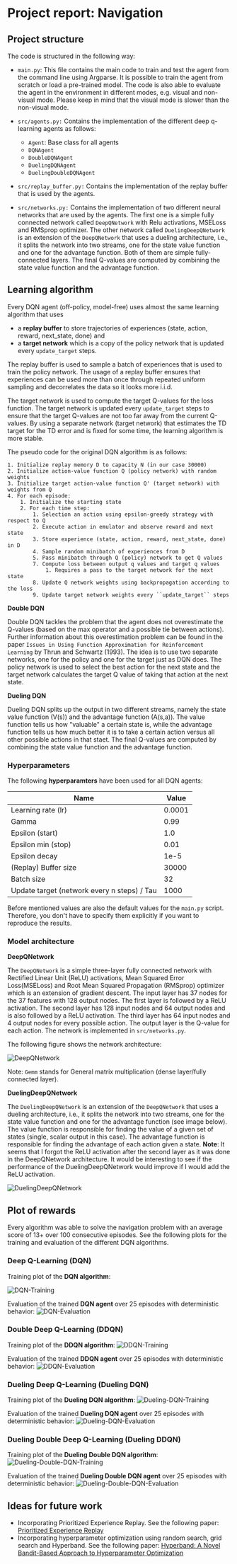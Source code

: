 # Project report:  Navigation

## Project structure

The code is structured in the following way:

- ``main.py``: This file contains the main code to train and test the agent from the command line using Argparse. It is possible to train the agent from scratch or load a pre-trained model. The code is also able to evaluate the agent in the environment in different modes, e.g. visual and non-visual mode. Please keep in mind that the visual mode is slower than the non-visual mode.
- ``src/agents.py:`` Contains the implementation of the different deep q-learning agents as follows:
    - ``Agent``: Base class for all agents
    - ``DQNAgent``
    - ``DoubleDQNAgent``
    - ``DuelingDQNAgent``
    - ``DuelingDoubleDQNAgent`` 

- ``src/replay_buffer.py:`` Contains the implementation of the replay buffer that is used by the agents.

- ``src/networks.py:`` Contains the implementation of two different neural networks that are used by the agents. The first one is a simple fully connected network called ``DeepQNetwork`` with Relu activations, MSELoss and RMSprop optimizer. The other network called ``DuelingDeepQNetwork`` is an extension of the ``DeepQNetwork`` that uses a dueling architecture, i.e., it splits the network into two streams, one for the state value function and one for the advantage function. Both of them are simple fully-connected layers. The final Q-values are computed by combining the state value function and the advantage function.

## Learning algorithm

Every DQN agent (off-policy, model-free) uses almost the same learning algorithm that uses

- a **replay buffer** to store trajectories of experiences (state, action, reward, next_state, done) and
- a **target network** which is a copy of the policy network that is updated every ``update_target`` steps.

The replay buffer is used to sample a batch of experiences that is used to train the policy network. The usage of a replay buffer ensures that experiences can be used more than once through repeated uniform sampling and decorrelates the data so it looks more i.i.d. 

The target network is used to compute the target Q-values for the loss function. The target network is updated every ``update_target`` steps to ensure that the target Q-values are not too far away from the current Q-values. By using a separate network (target network) that estimates the TD target for the TD error and is fixed for some time, the learning algorithm is more stable.



The pseudo code for the original DQN algorithm is as follows:
```
1. Initialize replay memory D to capacity N (in our case 30000)
2. Initialize action-value function Q (policy network) with random weights
3. Initialize target action-value function Q' (target network) with weights from Q
4. For each episode:
    1. Initialize the starting state
    2. For each time step:
        1. Selection an action using epsilon-greedy strategy with respect to Q
        2. Execute action in emulator and observe reward and next state
        3. Store experience (state, action, reward, next_state, done) in D
        4. Sample random minibatch of experiences from D
        5. Pass minibatch through Q (policy) network to get Q values
        7. Compute loss between output q values and target q values
            1. Requires a pass to the target network for the next state
        8. Update Q network weights using backpropagation according to the loss
        9. Update target network weights every ``update_target`` steps
```

**Double DQN**


Double DQN tackles the problem that the agent does not overestimate the Q-values (based on the max operator and a possible tie between actions). Further information about this overestimation problem can be found in the paper ``Issues in Using Function Approximation for Reinforcement Learning`` by Thrun and Schwartz (1993). The idea is to use two separate networks, one for the policy and one for the target just as DQN does. The policy network is used to select the best action for the next state and the target network calculates the target Q value of taking that action at the next state. 

**Dueling DQN**

Dueling DQN splits up the output in two different streams, namely the state value function (V(s)) and the advantage function (A(s,a)). The value function tells us how "valuable" a certain state is, while the advantage function tells us how much better it is to take a certain action versus all other possible actions in that staet. The final Q-values are computed by combining the state value function and the advantage function. 


### Hyperparameters

The following **hyperparamters** have been used for all DQN agents:

| Name   | Value  |
|---|---|
|Learning rate (lr)   | 0.0001  |
| Gamma  | 0.99  |
|Epsilon (start)   | 1.0  |
|Epsilon min (stop)   | 0.01 |
|Epsilon decay  | 1e-5 |
|(Replay) Buffer size  | 30000 |
|Batch size  | 32 |
|Update target (network every n steps) / Tau  | 1000 |

Before mentioned values are also the default values for the ``main.py`` script. Therefore, you don't have to specify them explicitly if you want to reproduce the results.

### Model architecture

**DeepQNetwork**

The ``DeepQNetwork`` is a simple three-layer fully connected network with Rectified Linear Unit (ReLU) activations, Mean Squared Error Loss(MSELoss) and Root Mean Squared Propagation (RMSprop) optimizer which is an extension of gradient descent. The input layer has 37 nodes for the 37 features with 128 output nodes. The first layer is followed by a ReLU activation. The second layer has 128 input nodes and 64 output nodes and is also followed by a ReLU activation. The third layer has 64 input nodes and 4 output nodes for every possible action. The output layer is the Q-value for each action. The network is implemented in ``src/networks.py``.

The following figure shows the network architecture:

![DeepQNetwork](/img/DeepQNetwork.onnx.png)

Note: ``Gemm`` stands for General matrix multiplication (dense layer/fully connected layer).

**DuelingDeepQNetwork**

The ``DuelingDeepQNetwork`` is an extension of the ``DeepQNetwork`` that uses a dueling architecture, i.e., it splits the network into two streams, one for the state value function and one for the advantage function (see image below). The value function is responsible for finding the value of a given set of states (single, scalar output in this case). The advantage function is responsible for finding the advantage of each action given a state. **Note**: It seems that I forgot the ReLU activation after the second layer as it was done in the DeepQNetwork architecture. It would be interesting to see if the performance of the DuelingDeepQNetwork would improve if I would add the ReLU activation.

![DuelingDeepQNetwork](/img/DuelingDeepQNetwork.onnx.png)



## Plot of rewards

Every algorithm was able to solve the navigation problem with an average score of 13+ over 100 consecutive episodes. See the following plots for the training and evaluation of the different DQN algorithms.

### Deep Q-Learning (DQN)

Training plot of the **DQN algorithm**: 

![DQN-Training](plots/Navigation_project_DQNAgent_train.png)


Evaluation of the trained **DQN agent** over 25 episodes with deterministic behavior:
![DQN-Evaluation](plots/Navigation_project_DQNAgent_eval.png)

### Double Deep Q-Learning (DDQN)

Training plot of the **DDQN algorithm**: 
![DDQN-Training](plots/Navigation_project_DDQNAgent_train.png)

Evaluation of the trained **DDQN agent** over 25 episodes with deterministic behavior:
![DDQN-Evaluation](plots/Navigation_project_DDQNAgent_eval.png)


### Dueling Deep Q-Learning (Dueling DQN)

Training plot of the **Dueling DQN algorithm**: 
![Dueling-DQN-Training](plots/Navigation_project_DuelingDQNAgent_train.png)

Evaluation of the trained **Dueling DQN agent** over 25 episodes with deterministic behavior:
![Dueling-DQN-Evaluation](plots/Navigation_project_DuelingDQNAgent_eval.png)


### Dueling Double Deep Q-Learning (Dueling DDQN)

Training plot of the **Dueling Double DQN algorithm**: 
![Dueling-Double-DQN-Training](plots/Navigation_project_DuelingDDQNAgent_train.png)

Evaluation of the trained **Dueling Double DQN agent** over 25 episodes with deterministic behavior:
![Dueling-Double-DQN-Evaluation](plots/Navigation_project_DuelingDDQNAgent_eval.png)

## Ideas for future work

- Incorporating Prioritized Experience Replay. See the following paper: [Prioritized Experience Replay](https://arxiv.org/abs/1511.05952)
- Incorporating hyperparameter optimization using random search, grid search and Hyperband. See the following paper: [Hyperband: A Novel Bandit-Based Approach to Hyperparameter Optimization](https://arxiv.org/abs/1603.06560)